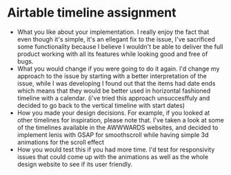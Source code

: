# Airtable timeline assignment

- What you like about your implementation.
I really enjoy the fact that even though it's simple, it's an ellegant fix to the issue, I've sacrificed some functionality because I believe I wouldn't be able to deliver the full product working with all its features while looking good and free of bugs.
- What you would change if you were going to do it again.
I'd change my approach to the issue by starting with a better interpretation of the issue, while I was developing I found out that the items had date ends which means that they would be better used in horizontal fashioned timeline with a calendar. (i've tried this approach unsuccesffuly and decided to go back to the vertical timeline with start dates)
- How you made your design decisions. For example, if you looked at other timelines for inspiration, please note that.
I've taken a look at some of the timelines available in the AWWWARDS websites, and decided to implement lenis with GSAP for smoothscroll while having simple 3d animations for the scroll effect
- How you would test this if you had more time.
I'd test for responsivity issues that could come up with the animations as well as the whole design website to see if its user friendly.
